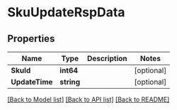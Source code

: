 # SkuUpdateRspData

## Properties

Name | Type | Description | Notes
------------ | ------------- | ------------- | -------------
**SkuId** | **int64** |  | [optional] 
**UpdateTime** | **string** |  | [optional] 

[[Back to Model list]](../README.md#documentation-for-models) [[Back to API list]](../README.md#documentation-for-api-endpoints) [[Back to README]](../README.md)


